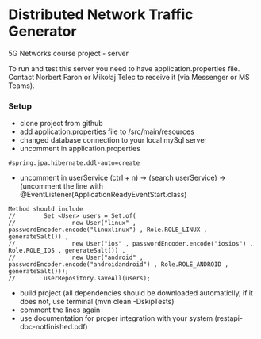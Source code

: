 # Distributed Network Traffic Generator 
5G Networks course project - server

To run and test this server you need to have application.properties file.  
Contact Norbert Faron or Mikołaj Telec to receive it (via Messenger or MS Teams).


### Setup
- clone project from github
- add application.properties file to /src/main/resources
- changed database connection to your local mySql server
- uncomment in application.properties
```
#spring.jpa.hibernate.ddl-auto=create
```
- uncomment in userService (ctrl + n) -> (search userService) -> (uncomment the line with @EventListener(ApplicationReadyEventStart.class)
```
Method should include
//        Set <User> users = Set.of(
//                new User("linux" , passwordEncoder.encode("linuxlinux") , Role.ROLE_LINUX , generateSalt()) ,
//                new User("ios" , passwordEncoder.encode("iosios") , Role.ROLE_IOS , generateSalt()) ,
//                new User("android" , passwordEncoder.encode("androidandroid") , Role.ROLE_ANDROID , generateSalt()));
//        userRepository.saveAll(users);
```
- build project (all dependencies should be downloaded automaticlly, if it does not, use terminal (mvn clean -DskipTests)
- comment the lines again
- use documentation for proper integration with your system (restapi-doc-notfinished.pdf)
